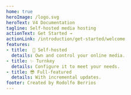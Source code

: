 ```yaml
---
home: true
heroImage: /logo.svg
heroText: V4 Documentation
tagline: Self-hosted media hosting
actionText: Get Started →
actionLink: /introduction/get-started/welcome
features:
- title:  🦄 Self-hosted
  details: Own and control your online media.
- title: ✨ Turnkey
  details: Configure it to meet your needs.
- title: 😎 Full-featured
  details: With incremental updates.
footer: Created by Rodolfo Berrios
---
```

